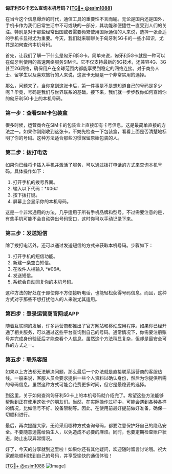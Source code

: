 **匈牙利5G卡怎么查询本机号码？[[TG💪+ @esim1088](https://t.me/s/esim1088)]**

在当今这个信息爆炸的时代，通信工具的重要性不言而喻。无论是国内还是国外，手机卡作为我们日常生活中不可或缺的一部分，其功能和便捷性一直受到人们的关注。特别是对于那些经常出国或者需要频繁使用国际通信的人来说，选择一张合适的手机卡显得尤为重要。今天，我们就来聊聊关于匈牙利5G卡的一些小知识，尤其是如何查询本机号码。

首先，让我们了解一下什么是匈牙利5G卡。简单来说，匈牙利5G卡就是一种可以在匈牙利使用的高速网络服务SIM卡。它不仅支持最新的5G技术，还兼容4G、3G甚至2G网络，确保用户在全球范围内都能享受到稳定的网络连接。对于商务人士、留学生以及喜欢旅行的人来说，这张卡无疑是一个非常实用的选择。

那么，问题来了，当你拿到这张卡后，第一件事是不是想知道自己的号码是多少呢？毕竟，号码是我们与世界联系的基础。接下来，我们就一步步教你如何查询你的匈牙利5G卡上的本机号码。

### **第一步：查看SIM卡包装盒**
很多时候，运营商会在SIM卡的包装盒上直接印有卡号信息。这是最简单直接的方法之一。如果你刚刚收到这张卡，不妨先检查一下包装盒，看看上面是否清楚地标明了你的号码。这种方法适合那些习惯保留原始包装的人。

### **第二步：拨打电话**
如果你已经将卡插入手机并激活了服务，可以通过拨打电话的方式来查询本机号码。具体操作如下：
1. 打开手机的拨号界面。
2. 输入以下代码：*#06#
3. 按下拨打键。
4. 屏幕上会显示你的本机号码。

这是一个非常通用的方法，几乎适用于所有手机品牌和型号。不过需要注意的是，有些手机可能不会自动弹出号码窗口，这时你可以手动记录下来。

### **第三步：发送短信**
除了拨打电话外，还可以通过发送短信的方式来获取本机号码。步骤如下：
1. 打开手机的短信功能。
2. 新建一条空白短信。
3. 在收件人栏输入 *#06#。
4. 发送短信。
5. 系统会自动回复你的本机号码。

这种方法的好处在于即使你不方便接听电话，也能轻松获得号码信息。而且，这种方式对于那些不想打扰他人的人来说尤其适用。

### **第四步：登录运营商官网或APP**
随着互联网的发展，许多运营商都推出了官方网站和移动应用程序。如果你已经开通了相关服务，可以通过这些平台查询到自己的号码。通常情况下，你需要注册账号并完成身份验证后才能查看个人信息。虽然这个方法稍显复杂，但却是最安全可靠的方式之一。

### **第五步：联系客服**
如果以上方法都无法解决问题，那么最后一个办法就是直接联系运营商的客服热线。一般来说，客服人员会要求提供一些个人资料以确认身份，然后为你提供所需的号码信息。虽然这种方式可能会花费更多时间，但它是最稳妥的选择。

到这里，关于如何查询匈牙利5G卡上的本机号码就介绍完了。希望这些方法能够帮助到正在使用这张卡的朋友们。当然，在实际操作过程中，可能会遇到各种各样的情况，比如信号不好、设备限制等。因此，在使用前最好提前做好准备，确保一切顺利进行。

最后，再次提醒大家，无论采用哪种方式查询号码，都要注意保护好自己的隐私安全。不要随意透露给陌生人，以免造成不必要的麻烦。同时，也要定期检查账户状态，防止出现异常情况。

好了，今天的分享就到这里啦！如果你还有其他疑问，欢迎随时留言讨论哦。祝大家都能顺利找到自己的号码，并享受愉快的通信体验！

[[TG💪+ @esim1088](https://t.me/s/esim1088) ![Image](https://i.postimg.cc/4NQfJmqS/Snipaste-2025-05-13-00-14-12.png)]